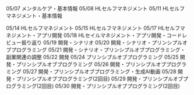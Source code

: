 05/07
メンタルケア・基本情報
05/08
HLセルフマネジメント
05/11
HLセルフマネジメント・基本情報

05/14
HLセルフマネジメント
05/15
HLセルフマネジメント
05/17
HLセルフマネジメント・アプリ開発
05/18
HLセイルマネジメント・アプリ開発・コードレビュー振り返り
05/19
開発・シナリオ
05/20
開発・シナリオ・プリンシプルオブプログラミング
05/21
開発・シナリオ・プリンシプルオブプログラミング・副業関連の調整
05/22
開発
05/24
プリンシプルオブプログラミング
05/25
開発・プリンシプルオブプログラミング
05/26
開発・プリンシプルオブプログラミング
05/27
開発・プリンシプルオブプログラミング・生成AI動画
05/28
開発・プリンシプルオブプログラミング(2回目)
05/29
開発・プリンシプルオブプログラミング(2回目)
05/30
開発・プリンシプルオブプログラミング(2回目)

